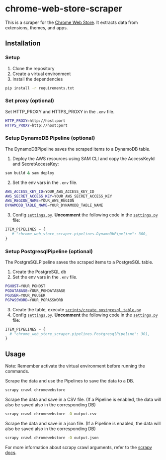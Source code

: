 # chrome-web-store-scraper

This is a scraper for the [Chrome Web Store](https://chromewebstore.google.com/). It extracts data from extensions, themes, and apps.

## Installation

### Setup

1. Clone the repository
2. Create a virtual environment
3. Install the dependencies
```bash
pip install -r requirements.txt
```


### Set proxy (optional)
Set HTTP_PROXY and HTTPS_PROXY in the `.env` file.
```bash
HTTP_PROXY=http://host:port
HTTPS_PROXY=http://host:port
```

### Setup DynamoDB Pipeline (optional)
The DynamoDBPipeline saves the scraped items to a DynamoDB table.

1. Deploy the AWS resources using SAM CLI and copy the AccessKeyId and SecretAccessKey:
```bash
sam build & sam deploy
```
2. Set the env vars in the `.env` file.
```bash
AWS_ACCESS_KEY_ID=YOUR_AWS_ACCESS_KEY_ID
AWS_SECRET_ACCESS_KEY=YOUR_AWS_SECRET_ACCESS_KEY
AWS_REGION_NAME=YOUR_AWS_REGION
DYNAMODB_TABLE_NAME=YOUR_DYNAMODB_TABLE_NAME
```
3. Config [`settings.py`](chrome_web_store_scraper/settings.py). **Uncomment** the following code in the [`settings.py`](chrome_web_store_scraper/settings.py) file:
```python
ITEM_PIPELINES = {
   # "chrome_web_store_scraper.pipelines.DynamoDbPipeline": 300,
}
```

### Setup PostgresqlPipeline (optional)
The PostgreSQLPipeline saves the scraped items to a PostgreSQL table.

1. Create the PostgreSQL db
2. Set the env vars in the `.env` file.
```bash
PGHOST=YOUR_PGHOST
PGDATABASE=YOUR_PGHDATABASE
PGUSER=YOUR_PGUSER
PGPASSWORD=YOUR_PGPASSWORD
```
3. Create the table, execute [`scripts/create_postgresql_table.py`](scripts/create_postgresql_table.py)
4. Config [`settings.py`](chrome_web_store_scraper/settings.py). **Uncomment** the following code in the [`settings.py`](chrome_web_store_scraper/settings.py) file:
```python
ITEM_PIPELINES = {
  # "chrome_web_store_scraper.pipelines.PostgresqlPipeline": 301,
}
```

## Usage
Note: Remember activate the virtual environment before running the commands.

Scrape the data and use the Pipelines to save the data to a DB.
```bash
scrapy crawl chromewebstore
```

Scrape the data and save in a CSV file. (If a Pipeline is enabled, the data will also be saved also in the corresponding DB)
```bash
scrapy crawl chromewebstore -O output.csv
```

Scrape the data and save in a json file. (If a Pipeline is enabled, the data will also be saved also in the corresponding DB)
```bash
scrapy crawl chromewebstore -O output.json
```

For more information about scrapy crawl arguments, refer to the [scrapy docs](https://docs.scrapy.org/en/latest/topics/commands.html#std-command-crawl).
